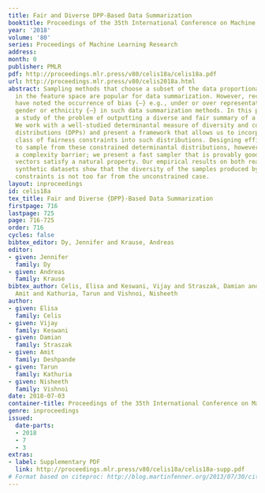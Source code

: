 ```yaml
---
title: Fair and Diverse DPP-Based Data Summarization
booktitle: Proceedings of the 35th International Conference on Machine Learning
year: '2018'
volume: '80'
series: Proceedings of Machine Learning Research
address: 
month: 0
publisher: PMLR
pdf: http://proceedings.mlr.press/v80/celis18a/celis18a.pdf
url: http://proceedings.mlr.press/v80/celis2018a.html
abstract: Sampling methods that choose a subset of the data proportional to its diversity
  in the feature space are popular for data summarization. However, recent studies
  have noted the occurrence of bias {–} e.g., under or over representation of a particular
  gender or ethnicity {–} in such data summarization methods. In this paper we initiate
  a study of the problem of outputting a diverse and fair summary of a given dataset.
  We work with a well-studied determinantal measure of diversity and corresponding
  distributions (DPPs) and present a framework that allows us to incorporate a general
  class of fairness constraints into such distributions. Designing efficient algorithms
  to sample from these constrained determinantal distributions, however, suffers from
  a complexity barrier; we present a fast sampler that is provably good when the input
  vectors satisfy a natural property. Our empirical results on both real-world and
  synthetic datasets show that the diversity of the samples produced by adding fairness
  constraints is not too far from the unconstrained case.
layout: inproceedings
id: celis18a
tex_title: Fair and Diverse {DPP}-Based Data Summarization
firstpage: 716
lastpage: 725
page: 716-725
order: 716
cycles: false
bibtex_editor: Dy, Jennifer and Krause, Andreas
editor:
- given: Jennifer
  family: Dy
- given: Andreas
  family: Krause
bibtex_author: Celis, Elisa and Keswani, Vijay and Straszak, Damian and Deshpande,
  Amit and Kathuria, Tarun and Vishnoi, Nisheeth
author:
- given: Elisa
  family: Celis
- given: Vijay
  family: Keswani
- given: Damian
  family: Straszak
- given: Amit
  family: Deshpande
- given: Tarun
  family: Kathuria
- given: Nisheeth
  family: Vishnoi
date: 2018-07-03
container-title: Proceedings of the 35th International Conference on Machine Learning
genre: inproceedings
issued:
  date-parts:
  - 2018
  - 7
  - 3
extras:
- label: Supplementary PDF
  link: http://proceedings.mlr.press/v80/celis18a/celis18a-supp.pdf
# Format based on citeproc: http://blog.martinfenner.org/2013/07/30/citeproc-yaml-for-bibliographies/
---
```


